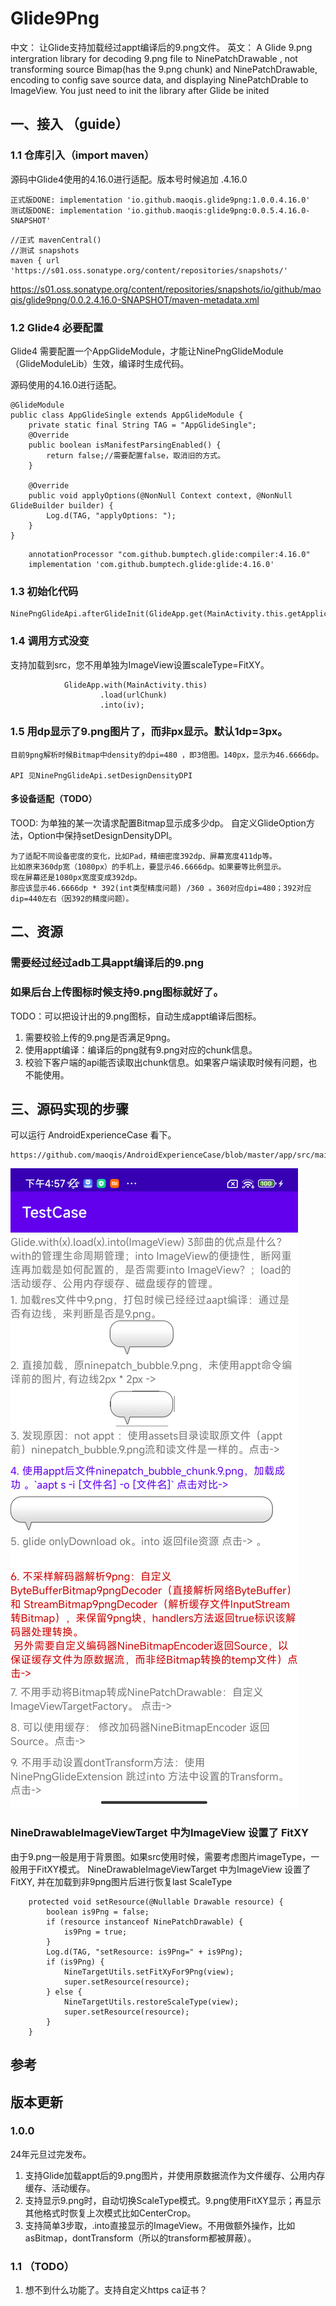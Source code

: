 # Glide9Png

中文： 让Glide支持加载经过appt编译后的9.png文件。
英文：
A Glide 9.png intergration library for decoding 9.png file to NinePatchDrawable , not transforming
source Bimap(has the 9.png chunk) and NinePatchDrawable, encoding to config save source data, and
displaying NinePatchDrable to ImageView. You just need to init the library after Glide be inited

## 一、接入 （guide）

### 1.1 仓库引入（import maven）

源码中Glide4使用的4.16.0进行适配。版本号时候追加 .4.16.0

````
正式版DONE: implementation 'io.github.maoqis.glide9png:1.0.0.4.16.0'
测试版DONE: implementation 'io.github.maoqis:glide9png:0.0.5.4.16.0-SNAPSHOT'
````

```
//正式 mavenCentral()
//测试 snapshots
maven { url 'https://s01.oss.sonatype.org/content/repositories/snapshots/' 

```

https://s01.oss.sonatype.org/content/repositories/snapshots/io/github/maoqis/glide9png/0.0.2.4.16.0-SNAPSHOT/maven-metadata.xml

### 1.2 Glide4 必要配置

Glide4 需要配置一个AppGlideModule，才能让NinePngGlideModule（GlideModuleLib）生效，编译时生成代码。

源码使用的4.16.0进行适配。

```
@GlideModule
public class AppGlideSingle extends AppGlideModule {
    private static final String TAG = "AppGlideSingle";
    @Override
    public boolean isManifestParsingEnabled() {
        return false;//需要配置false，取消旧的方式。
    }

    @Override
    public void applyOptions(@NonNull Context context, @NonNull GlideBuilder builder) {
        Log.d(TAG, "applyOptions: ");
    }
}
```

``` 所在moudle需要引入编译器
    annotationProcessor "com.github.bumptech.glide:compiler:4.16.0"
    implementation 'com.github.bumptech.glide:glide:4.16.0'
```

### 1.3 初始化代码

````
NinePngGlideApi.afterGlideInit(GlideApp.get(MainActivity.this.getApplicationContext()));
````

### 1.4 调用方式没变

支持加载到src，您不用单独为ImageView设置scaleType=FitXY。

```
            GlideApp.with(MainActivity.this)
                    .load(urlChunk)
                    .into(iv);
```

### 1.5 用dp显示了9.png图片了，而非px显示。默认1dp=3px。

```
目前9png解析时候Bitmap中density的dpi=480 ，即3倍图。140px，显示为46.6666dp。

API 见NinePngGlideApi.setDesignDensityDPI
```

#### 多设备适配（TODO）

TOOD: 为单独的某一次请求配置Bitmap显示成多少dp。
自定义GlideOption方法，Option中保持setDesignDensityDPI。

```
为了适配不同设备密度的变化，比如Pad，精细密度392dp、屏幕宽度411dp等。
比如原来360dp宽（1080px）的手机上，要显示46.6666dp。如果要等比例显示。
现在屏幕还是1080px宽度变成392dp。
那应该显示46.6666dp * 392(int类型精度问题) /360 。360对应dpi=480；392对应dip=440左右（因392的精度问题）。
```

## 二、资源

### 需要经过经过adb工具appt编译后的9.png

### 如果后台上传图标时候支持9.png图标就好了。

TODO：可以把设计出的9.png图标，自动生成appt编译后图标。

1. 需要校验上传的9.png是否满足9png。
2. 使用appt编译：编译后的png就有9.png对应的chunk信息。
3. 校验下客户端的api能否读取出chunk信息。如果客户端读取时候有问题，也不能使用。

## 三、源码实现的步骤

可以运行 AndroidExperienceCase 看下。

```GlideNinePngFragment
https://github.com/maoqis/AndroidExperienceCase/blob/master/app/src/main/java/com/maoqis/testcase/feature/GlideNinePngFragment.java
```

![image](https://raw.githubusercontent.com/maoqis/AndroidExperienceCase/master/images/temp.png)

### NineDrawableImageViewTarget 中为ImageView 设置了 FitXY

由于9.png一般是用于背景图。如果src使用时候，需要考虑图片imageType，一般用于FitXY模式。
NineDrawableImageViewTarget 中为ImageView 设置了 FitXY, 并在加载到非9png图片后进行恢复last ScaleType

```agsl
    protected void setResource(@Nullable Drawable resource) {
        boolean is9Png = false;
        if (resource instanceof NinePatchDrawable) {
            is9Png = true;
        }
        Log.d(TAG, "setResource: is9Png=" + is9Png);
        if (is9Png) {
            NineTargetUtils.setFitXyFor9Png(view);
            super.setResource(resource);
        } else {
            NineTargetUtils.restoreScaleType(view);
            super.setResource(resource);
        }
    }
```

## 参考

## 版本更新
### 1.0.0
24年元旦过完发布。
1. 支持Glide加载appt后的9.png图片，并使用原数据流作为文件缓存、公用内存缓存、活动缓存。
2. 支持显示9.png时，自动切换ScaleType模式。9.png使用FitXY显示；再显示其他格式时恢复上次模式比如CenterCrop。
3. 支持简单3步取，.into直接显示的ImageView。不用做额外操作，比如asBitmap，dontTransform（所以的transform都被屏蔽）。
### 1.1 （TODO）
1. 想不到什么功能了。支持自定义https ca证书？

